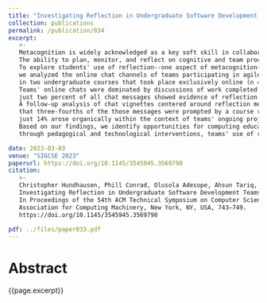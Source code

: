 ```yaml
---
title: "Investigating Reflection in Undergraduate Software Development Teams: An Analysis of Online Chat Transcripts"
collection: publications
permalink: /publication/034
excerpt:
   >-
   Metacognition is widely acknowledged as a key soft skill in collaborative software development.
   The ability to plan, monitor, and reflect on cognitive and team processes is crucial to the efficient and effective functioning of a software team.
   To explore students' use of reflection--one aspect of metacognition--in undergraduate team software projects,
   we analyzed the online chat channels of teams participating in agile software development projects
   in two undergraduate courses that took place exclusively online (n = 23 teams, 117 students, and 4,915 chat messages).
   Teams' online chats were dominated by discussions of work completed and to be done;
   just two percent of all chat messages showed evidence of reflection.
   A follow-up analysis of chat vignettes centered around reflection messages (n = 63) indicates
   that three-fourths of the those messages were prompted by a course requirement;
   just 14% arose organically within the context of teams' ongoing project work.
   Based on our findings, we identify opportunities for computing educators to increase,
   through pedagogical and technological interventions, teams' use of reflection in team software projects.

date: 2023-03-03 
venue: "SIGCSE 2023"
paperurl: https://doi.org/10.1145/3545945.3569790
citation:
   >-
   Christopher Hundhausen, Phill Conrad, Olusola Adesope, Ahsun Tariq, Samir Sbai, and Andrew Lu. 2023.
   Investigating Reflection in Undergraduate Software Development Teams: An Analysis of Online Chat Transcripts.
   In Proceedings of the 54th ACM Technical Symposium on Computer Science Education V. 1 (SIGCSE 2023).
   Association for Computing Machinery, New York, NY, USA, 743–749.
   https://doi.org/10.1145/3545945.3569790

pdf: ../files/paper033.pdf
---
```


# Abstract

{{page.excerpt}}
